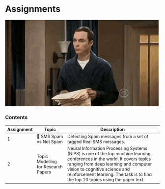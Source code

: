 # Assignments

<img src='../utils/sheldon_papers.gif'>

### Contents

| Assignment | Topic | Description |
| --- | --- | --- |
| 1 | 📱 SMS Spam vs Not Spam | Detecting Spam messages from a set of tagged Real SMS messages. |
| 2 | Topic Modelling for Research Papers | Neural Information Processing Systems (NIPS) is one of the top machine learning conferences in the world. It covers topics ranging from deep learning and computer vision to cognitive science and reinforcement learning. The task is to find the top 10 topics using the paper text. | 